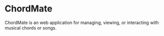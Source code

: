 # ChordMate
ChordMate is an web application for managing, viewing, or interacting with musical chords or songs.
